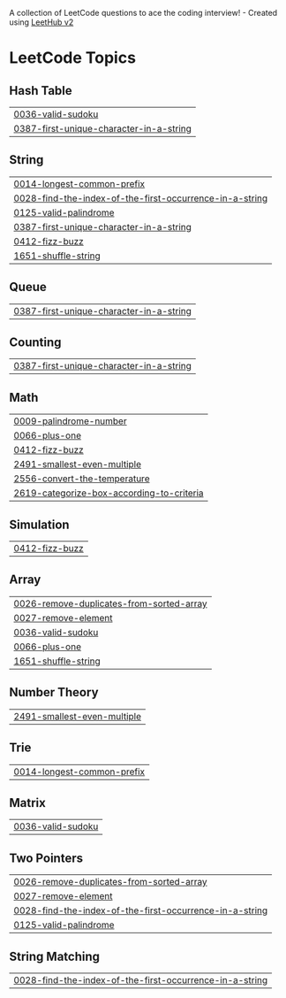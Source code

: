 A collection of LeetCode questions to ace the coding interview! - Created using [LeetHub v2](https://github.com/arunbhardwaj/LeetHub-2.0)
<!---LeetCode Topics Start-->
# LeetCode Topics
## Hash Table
|  |
| ------- |
| [0036-valid-sudoku](https://github.com/Hermi-git/A2SV-competitive-programming/tree/master/0036-valid-sudoku) |
| [0387-first-unique-character-in-a-string](https://github.com/Hermi-git/A2SV-competitive-programming/tree/master/0387-first-unique-character-in-a-string) |
## String
|  |
| ------- |
| [0014-longest-common-prefix](https://github.com/Hermi-git/A2SV-competitive-programming/tree/master/0014-longest-common-prefix) |
| [0028-find-the-index-of-the-first-occurrence-in-a-string](https://github.com/Hermi-git/A2SV-competitive-programming/tree/master/0028-find-the-index-of-the-first-occurrence-in-a-string) |
| [0125-valid-palindrome](https://github.com/Hermi-git/A2SV-competitive-programming/tree/master/0125-valid-palindrome) |
| [0387-first-unique-character-in-a-string](https://github.com/Hermi-git/A2SV-competitive-programming/tree/master/0387-first-unique-character-in-a-string) |
| [0412-fizz-buzz](https://github.com/Hermi-git/A2SV-competitive-programming/tree/master/0412-fizz-buzz) |
| [1651-shuffle-string](https://github.com/Hermi-git/A2SV-competitive-programming/tree/master/1651-shuffle-string) |
## Queue
|  |
| ------- |
| [0387-first-unique-character-in-a-string](https://github.com/Hermi-git/A2SV-competitive-programming/tree/master/0387-first-unique-character-in-a-string) |
## Counting
|  |
| ------- |
| [0387-first-unique-character-in-a-string](https://github.com/Hermi-git/A2SV-competitive-programming/tree/master/0387-first-unique-character-in-a-string) |
## Math
|  |
| ------- |
| [0009-palindrome-number](https://github.com/Hermi-git/A2SV-competitive-programming/tree/master/0009-palindrome-number) |
| [0066-plus-one](https://github.com/Hermi-git/A2SV-competitive-programming/tree/master/0066-plus-one) |
| [0412-fizz-buzz](https://github.com/Hermi-git/A2SV-competitive-programming/tree/master/0412-fizz-buzz) |
| [2491-smallest-even-multiple](https://github.com/Hermi-git/A2SV-competitive-programming/tree/master/2491-smallest-even-multiple) |
| [2556-convert-the-temperature](https://github.com/Hermi-git/A2SV-competitive-programming/tree/master/2556-convert-the-temperature) |
| [2619-categorize-box-according-to-criteria](https://github.com/Hermi-git/A2SV-competitive-programming/tree/master/2619-categorize-box-according-to-criteria) |
## Simulation
|  |
| ------- |
| [0412-fizz-buzz](https://github.com/Hermi-git/A2SV-competitive-programming/tree/master/0412-fizz-buzz) |
## Array
|  |
| ------- |
| [0026-remove-duplicates-from-sorted-array](https://github.com/Hermi-git/A2SV-competitive-programming/tree/master/0026-remove-duplicates-from-sorted-array) |
| [0027-remove-element](https://github.com/Hermi-git/A2SV-competitive-programming/tree/master/0027-remove-element) |
| [0036-valid-sudoku](https://github.com/Hermi-git/A2SV-competitive-programming/tree/master/0036-valid-sudoku) |
| [0066-plus-one](https://github.com/Hermi-git/A2SV-competitive-programming/tree/master/0066-plus-one) |
| [1651-shuffle-string](https://github.com/Hermi-git/A2SV-competitive-programming/tree/master/1651-shuffle-string) |
## Number Theory
|  |
| ------- |
| [2491-smallest-even-multiple](https://github.com/Hermi-git/A2SV-competitive-programming/tree/master/2491-smallest-even-multiple) |
## Trie
|  |
| ------- |
| [0014-longest-common-prefix](https://github.com/Hermi-git/A2SV-competitive-programming/tree/master/0014-longest-common-prefix) |
## Matrix
|  |
| ------- |
| [0036-valid-sudoku](https://github.com/Hermi-git/A2SV-competitive-programming/tree/master/0036-valid-sudoku) |
## Two Pointers
|  |
| ------- |
| [0026-remove-duplicates-from-sorted-array](https://github.com/Hermi-git/A2SV-competitive-programming/tree/master/0026-remove-duplicates-from-sorted-array) |
| [0027-remove-element](https://github.com/Hermi-git/A2SV-competitive-programming/tree/master/0027-remove-element) |
| [0028-find-the-index-of-the-first-occurrence-in-a-string](https://github.com/Hermi-git/A2SV-competitive-programming/tree/master/0028-find-the-index-of-the-first-occurrence-in-a-string) |
| [0125-valid-palindrome](https://github.com/Hermi-git/A2SV-competitive-programming/tree/master/0125-valid-palindrome) |
## String Matching
|  |
| ------- |
| [0028-find-the-index-of-the-first-occurrence-in-a-string](https://github.com/Hermi-git/A2SV-competitive-programming/tree/master/0028-find-the-index-of-the-first-occurrence-in-a-string) |
<!---LeetCode Topics End-->